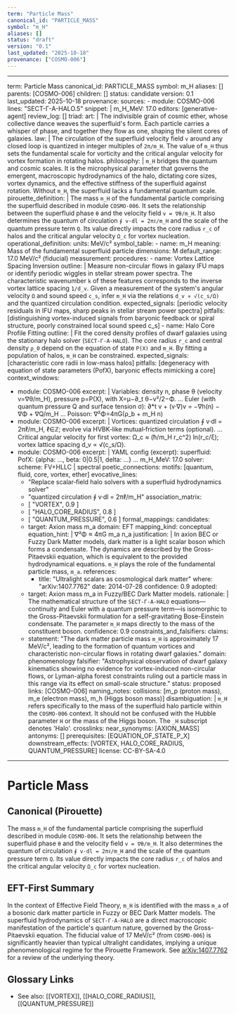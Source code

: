 ```yaml
---
term: "Particle Mass"
canonical_id: "PARTICLE_MASS"
symbol: "m_H"
aliases: []
status: "draft"
version: "0.1"
last_updated: "2025-10-18"
provenance: ["COSMO-006"]
---
```


---
term: Particle Mass
canonical_id: PARTICLE_MASS
symbol: m_H
aliases: []
parents: [COSMO-006]
children: []
status: candidate
version: 0.1
last_updated: 2025-10-18
provenance:
  sources:
    - module: COSMO-006
      lines: "SECT-Γ-A-HALO.5"
      snippet: |
        m_H_MeV: 17.0
  editors: [generative-agent]
  review_log: []
triad:
  art: |
    The indivisible grain of cosmic ether, whose collective dance weaves the superfluid's form. Each particle carries a whisper of phase, and together they flow as one, shaping the silent cores of galaxies.
  law: |
    The circulation of the superfluid velocity field `v` around any closed loop is quantized in integer multiples of `2π/m_H`. The value of `m_H` thus sets the fundamental scale for vorticity and the critical angular velocity for vortex formation in rotating halos.
  philosophy: |
    `m_H` bridges the quantum and cosmic scales. It is the microphysical parameter that governs the emergent, macroscopic hydrodynamics of the halo, dictating core sizes, vortex dynamics, and the effective stiffness of the superfluid against rotation. Without `m_H`, the superfluid lacks a fundamental quantum scale.
pirouette_definition: |
  The mass `m_H` of the fundamental particle comprising the superfluid described in module `COSMO-006`. It sets the relationship between the superfluid phase `θ` and the velocity field `v = ∇θ/m_H`. It also determines the quantum of circulation `∮ v·dl = 2πℓ/m_H` and the scale of the quantum pressure term `Q`. Its value directly impacts the core radius `r_c` of halos and the critical angular velocity `Ω_c` for vortex nucleation.
operational_definition:
  units: MeV/c²
  symbol_table:
    - name: m_H
      meaning: Mass of the fundamental superfluid particle
      dimensions: M
      default_range: 17.0 MeV/c² (fiducial)
  measurement:
    procedures:
      - name: Vortex Lattice Spacing Inversion
        outline: |
          Measure non-circular flows in galaxy IFU maps or identify periodic wiggles in stellar stream power spectra. The characteristic wavenumber `k` of these features corresponds to the inverse vortex lattice spacing `1/d_v`. Given a measurement of the system's angular velocity `Ω` and sound speed `c_s`, infer `m_H` via the relations `d_v ∝ √(c_s/Ω)` and the quantized circulation condition.
        expected_signals: [periodic velocity residuals in IFU maps, sharp peaks in stellar stream power spectra]
        pitfalls: [distinguishing vortex-induced signals from baryonic feedback or spiral structure, poorly constrained local sound speed c_s]
      - name: Halo Core Profile Fitting
        outline: |
          Fit the cored density profiles of dwarf galaxies using the stationary halo solver (`SECT-Γ-A-HALO`). The core radius `r_c` and central density `ρ_0` depend on the equation of state `P(X)` and `m_H`. By fitting a population of halos, `m_H` can be constrained.
        expected_signals: [characteristic core radii in low-mass halos]
        pitfalls: [degeneracy with equation of state parameters (PofX), baryonic effects mimicking a core]
context_windows:
  - module: COSMO-006
    excerpt: |
      Variables: density n, phase θ (velocity v=∇θ/m_H), pressure p=P(X), with X=μ−∂_t θ−v²/2−Φ. ... Euler (with quantum pressure Q and surface tension σ): ∂*t v + (v·∇)v = −∇h(n) − ∇Φ + ∇Q/m_H ... Poisson: ∇²Φ=4πG(ρ_b + m_H n)
  - module: COSMO-006
    excerpt: |
      Vortices: quantized circulation ∮ v·dl = 2πℓ/m_H, ℓ∈ℤ; evolve via HVBK‑like mutual‑friction terms (optional). ... Critical angular velocity for first vortex: Ω_c ≈ (ħ/m_H r_c^2) ln(r_c/ξ); vortex lattice spacing d_v ∝ √(c_s/Ω).
  - module: COSMO-006
    excerpt: |
      YAML config (excerpt):
      superfluid:
        PofX: {alpha: ..., beta: 0|0.5|1, delta: ...}
        ...
        m_H_MeV: 17.0
      solver:
        scheme: FV+HLLC | spectral
poetic_connections:
  motifs: [quantum, fluid, core, vortex, ether]
  evocative_lines:
    - "Replace scalar‑field halo solvers with a superfluid hydrodynamics solver"
    - "quantized circulation ∮ v·dl = 2πℓ/m_H"
  association_matrix:
    - [ "VORTEX", 0.9 ]
    - [ "HALO_CORE_RADIUS", 0.8 ]
    - [ "QUANTUM_PRESSURE", 0.6 ]
formal_mappings:
  candidates:
    - target: Axion mass m_a
      domain: EFT
      mapping_kind: conceptual
      equation_hint: |
        ∇²Φ ≈ 4πG m_a n_a
      justification: |
        In axion BEC or Fuzzy Dark Matter models, dark matter is a light scalar boson which forms a condensate. The dynamics are described by the Gross-Pitaevskii equation, which is equivalent to the provided hydrodynamical equations. `m_H` plays the role of the fundamental particle mass, `m_a`.
      references:
        - title: "Ultralight scalars as cosmological dark matter"
          where: "arXiv:1407.7762"
          date: 2014-07-28
      confidence: 0.9
  adopted:
    - target: Axion mass m_a in Fuzzy/BEC Dark Matter models.
      rationale: |
        The mathematical structure of the `SECT-Γ-A-HALO` equations—continuity and Euler with a quantum pressure term—is isomorphic to the Gross-Pitaevskii formulation for a self-gravitating Bose-Einstein condensate. The parameter `m_H` maps directly to the mass of the constituent boson.
      confidence: 0.9
constraints_and_falsifiers:
  claims:
    - statement: "The dark matter particle mass `m_H` is approximately 17 MeV/c², leading to the formation of quantum vortices and characteristic non-circular flows in rotating dwarf galaxies."
      domain: phenomenology
      falsifier: "Astrophysical observation of dwarf galaxy kinematics showing no evidence for vortex-induced non-circular flows, or Lyman-alpha forest constraints ruling out a particle mass in this range via its effect on small-scale structure."
      status: proposed
      links: [COSMO-006]
naming_notes:
  collisions: [m_p (proton mass), m_e (electron mass), m_h (Higgs boson mass)]
  disambiguation: |
    `m_H` refers specifically to the mass of the superfluid halo particle within the `COSMO-006` context. It should not be confused with the Hubble parameter `H` or the mass of the Higgs boson. The `_H` subscript denotes 'Halo'.
crosslinks:
  near_synonyms: [AXION_MASS]
  antonyms: []
  prerequisites: [EQUATION_OF_STATE_P_X]
  downstream_effects: [VORTEX, HALO_CORE_RADIUS, QUANTUM_PRESSURE]
license: CC-BY-SA-4.0
---

# Particle Mass

## Canonical (Pirouette)
The mass `m_H` of the fundamental particle comprising the superfluid described in module `COSMO-006`. It sets the relationship between the superfluid phase `θ` and the velocity field `v = ∇θ/m_H`. It also determines the quantum of circulation `∮ v·dl = 2πℓ/m_H` and the scale of the quantum pressure term `Q`. Its value directly impacts the core radius `r_c` of halos and the critical angular velocity `Ω_c` for vortex nucleation.

## EFT-First Summary
In the context of Effective Field Theory, `m_H` is identified with the mass `m_a` of a bosonic dark matter particle in Fuzzy or BEC Dark Matter models. The superfluid hydrodynamics of `SECT-Γ-A-HALO` are a direct macroscopic manifestation of the particle's quantum nature, governed by the Gross-Pitaevskii equation. The fiducial value of 17 MeV/c² (from `COSMO-006`) is significantly heavier than typical ultralight candidates, implying a unique phenomenological regime for the Pirouette Framework. See [arXiv:1407.7762](https://arxiv.org/abs/1407.7762) for a review of the underlying theory.

## Glossary Links
- See also: [[VORTEX]], [[HALO_CORE_RADIUS]], [[QUANTUM_PRESSURE]]